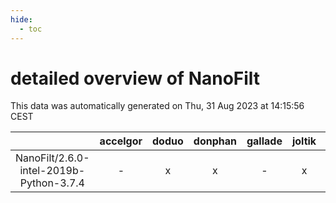 ```yaml
---
hide:
  - toc
---
```


detailed overview of NanoFilt
=============================


This data was automatically generated on Thu, 31 Aug 2023 at 14:15:56 CEST  

| |accelgor|doduo|donphan|gallade|joltik|skitty|swalot|victini|
| :---: | :---: | :---: | :---: | :---: | :---: | :---: | :---: | :---: |
|NanoFilt/2.6.0-intel-2019b-Python-3.7.4|-|x|x|-|x|x|-|x|
